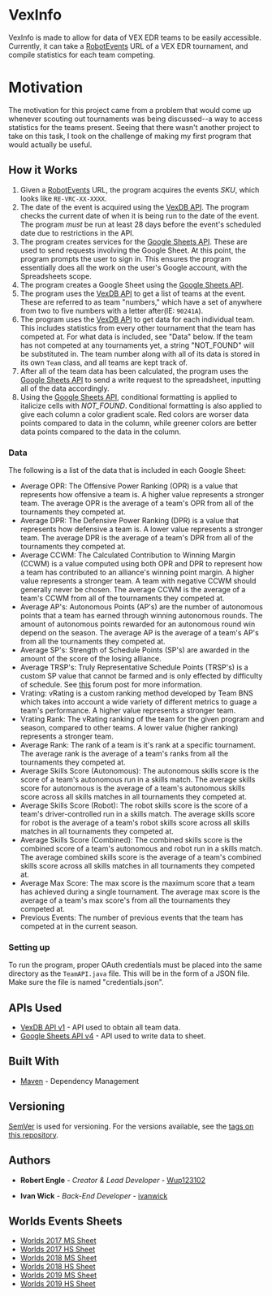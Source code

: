 # VexInfo

VexInfo is made to allow for data of VEX EDR teams to be easily accessible. Currently, it can take a [RobotEvents](https://robotevents.com) URL of a VEX EDR tournament, and compile statistics for each team competing. 

# Motivation

The motivation for this project came from a problem that would come up whenever scouting out tournaments was being discussed--a way to access statistics for the teams present. Seeing that there wasn't another project to take on this task, I took on the challenge of making my first program that would actually be useful.

## How it Works

 1) Given a [RobotEvents](https://robotevents.com) URL, the program acquires the events *SKU*, which looks like `RE-VRC-XX-XXXX`. 
 2) The date of the event is acquired using the [VexDB API](https://vexdb.io/the_data/). The program checks the current date of when 
    it is being run to the date of the event. The program _must_ be run at least 28 days before the event's scheduled date due to 
    restrictions in the API.
 3) The program creates services for the [Google Sheets API](https://developers.google.com/sheets/api/). These are used to send requests involving the 	Google 	Sheet. At this point, the program prompts the user to sign in. This ensures the program essentially does all the work on the user's 
 	Google account, with the Spreadsheets scope.
 4) The program creates a Google Sheet using the [Google Sheets API](https://developers.google.com/sheets/api/).
 5) The program uses the [VexDB API](https://vexdb.io/the_data/) to get a list of teams at the event. These are referred to as team "numbers," which have a 	set of anywhere from two to five numbers with a letter after(IE: `90241A`).
 6) The program uses the [VexDB API](https://vexdb.io/the_data/) to get data for each individual team. This includes statistics from every
    other tournament that the team has competed at. For what data is included, see "Data" below. If the team has not competed at any 
    tournaments yet, a string "NOT_FOUND" will be substituted in. The team number along with all of its data is stored in its own `Team` 
    class, and all teams are kept track of. 
 7) After all of the team data has been calculated, the program uses the [Google Sheets API](https://developers.google.com/sheets/api/)
    to send a write request to the spreadsheet, inputting all of the data accordingly. 
 8) Using the [Google Sheets API](https://developers.google.com/sheets/api/), conditional formatting is applied to italicize cells with
    _NOT_FOUND_. Conditional formatting is also applied to give each column a color gradient scale. Red colors are worser data points 
    compared to data in the column, while greener colors are better data points compared to the data in the column.

### Data

The following is a list of the data that is included in each Google Sheet:

* Average OPR: The Offensive Power Ranking (OPR) is a value that represents how offensive a team is. A higher value represents a stronger team. The average 	OPR is the average of a team's OPR from all of the tournaments they competed at.
* Average DPR: The Defensive Power Ranking (DPR) is a value that represents how defensive a team is. A lower value represents a stronger team. The average 	DPR is the average of a team's DPR from all of the tournaments they competed at.
* Average CCWM: The Calculated Contribution to Winning Margin (CCWM) is a value computed using both OPR and DPR to represent how a team has contributed to an 	alliance's winning point margin. A higher value represents a stronger team. A team with negative CCWM should generally never be chosen. The average CCWM 	is the average of a team's CCWM from all of the tournaments they competed at. 
* Average AP's: Autonomous Points (AP's) are the number of autonomous points that a team has earned through winning autonomous rounds. The amount of 	autonomous points rewarded for an autonomous round win depend on the season. The average AP is the average of a team's AP's from all the tournaments they 	competed at.
* Average SP's: Strength of Schedule Points (SP's) are awarded in the amount of the score of the losing alliance.
* Average TRSP's: Truly Representative Schedule Points (TRSP's) is a custom SP value that cannot be farmed and is only effected by difficulty of schedule.
	See [this](vexforum.com/t/sp-ranking-system-ideas/22614) forum post for more information.
* Vrating: vRating is a custom ranking method developed by Team BNS which takes into account a wide variety of different metrics to guage a team's 	performance. A higher value represents a stronger team.
* Vrating Rank: The vRating ranking of the team for the given program and season, compared to other teams. A lower value (higher ranking) represents a 	stronger team.
* Average Rank: The rank of a team is it's rank at a specific tournament. The average rank is the average of a team's ranks from all the tournaments they 	competed at.
* Average Skills Score (Autonomous): The autonomous skills score is the score of a team's autonomous run in a skills match. The average skills score for 	autonomous is the average of a team's autonomous skills score across all skills matches in all tournaments they competed at.
* Average Skills Score (Robot): The robot skills score is the score of a team's driver-controlled run in a skills match. The average skills score for robot 	is the average of a team's robot skills score across all skills matches in all tournaments they competed at.
* Average Skills Score (Combined): The combined skills score is the combined score of a team's autonomous and robot run in a skills match. The average 	combined skills score is the average of a team's combined skills score across all skills matches in all tournaments they competed at.
* Average Max Score: The max score is the maximum score that a team has achieved during a single tournament. The average max score is the average of a team's 	max score's from all the tournaments they competed at.
* Previous Events: The number of previous events that the team has competed at in the current season.

### Setting up

To run the program, proper OAuth credentials must be placed into the same directory as the `TeamAPI.java` file. This will be in the form of a JSON file. Make sure the file is named "credentials.json".

## APIs Used

* [VexDB API v1](https://vexdb.io/the_data) - API used to obtain all team data.
* [Google Sheets API v4](https://developers.google.com/sheets/api/) - API used to write data to sheet.

## Built With

* [Maven](https://maven.apache.org/) - Dependency Management

## Versioning

[SemVer](https://semver.org/) is used for versioning. For the versions available, see the [tags on this repository](https://github.com/Wup123102/VexInfo/tags).

## Authors

* **Robert Engle** - *Creator & Lead Developer* - [Wup123102](https://github.com/Wup123102)

* **Ivan Wick** - *Back-End Developer* - [ivanwick](https://github.com/ivanwick)

## Worlds Events Sheets

* [Worlds 2017 MS Sheet](https://docs.google.com/spreadsheets/d/10zqWIbOEhHvc0FGhgJB6OBHfjgxY8x_m9Mpn1n8gigc/edit?usp=sharing)
* [Worlds 2017 HS Sheet](https://docs.google.com/spreadsheets/d/1C_q8Cf-2Y-Lq_ij00v7KjIU9Uwmjew1PVXVNJsmffpQ/edit?usp=sharing)
* [Worlds 2018 MS Sheet](https://docs.google.com/spreadsheets/d/1GRhYcvyfxWojKMFL27f82O6Jr2EqDcmOYKSgEU8Uu2M/edit?usp=sharing)
* [Worlds 2018 HS Sheet](https://docs.google.com/spreadsheets/d/1-Syt6zZK2tIxF6CWU4wcxrpAXvvUfb0fjPMlmVosJPE/edit?usp=sharing)
* [Worlds 2019 MS Sheet](https://docs.google.com/spreadsheets/d/1MJbDUgOZz4yt6syBj2W3u1SDRzM7p4fkdSSVdxXt_ek/edit?usp=sharing)
* [Worlds 2019 HS Sheet](https://docs.google.com/spreadsheets/d/1SDmY9aumDRKqvlrNy0t9aHNP1IFTuEFWtXckGaDZpzQ/edit?usp=sharing)

